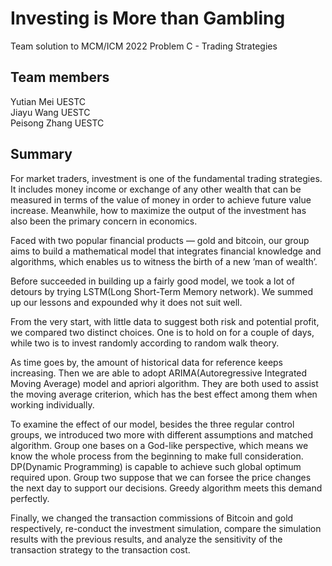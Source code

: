 # Investing is More than Gambling

Team solution to MCM/ICM 2022 Problem C - Trading Strategies

## Team members
Yutian Mei UESTC  
Jiayu Wang UESTC  
Peisong Zhang UESTC

## Summary
For market traders, investment is one of the fundamental trading strategies. It includes money
income or exchange of any other wealth that can be measured in terms of the value of money in
order to achieve future value increase. Meanwhile, how to maximize the output of the investment
has also been the primary concern in economics.

Faced with two popular financial products — gold and bitcoin, our group aims to build a
mathematical model that integrates financial knowledge and algorithms, which enables us to witness
the birth of a new ’man of wealth’.

Before succeeded in building up a fairly good model, we took a lot of detours by trying
LSTM(Long Short-Term Memory network). We summed up our lessons and expounded why it
does not suit well.

From the very start, with little data to suggest both risk and potential profit, we compared two
distinct choices. One is to hold on for a couple of days, while two is to invest randomly according
to random walk theory.

As time goes by, the amount of historical data for reference keeps increasing. Then we are able
to adopt ARIMA(Autoregressive Integrated Moving Average) model and apriori algorithm. They
are both used to assist the moving average criterion, which has the best effect among them when
working individually.

To examine the effect of our model, besides the three regular control groups, we introduced
two more with different assumptions and matched algorithm. Group one bases on a God-like
perspective, which means we know the whole process from the beginning to make full consideration.
DP(Dynamic Programming) is capable to achieve such global optimum required upon. Group two
suppose that we can forsee the price changes the next day to support our decisions. Greedy
algorithm meets this demand perfectly.

Finally, we changed the transaction commissions of Bitcoin and gold respectively, re-conduct
the investment simulation, compare the simulation results with the previous results, and analyze
the sensitivity of the transaction strategy to the transaction cost.
